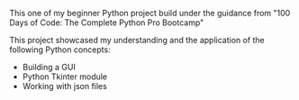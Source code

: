 This one of my beginner Python project build under the guidance from "100 Days of Code: The Complete Python Pro Bootcamp"

This project showcased my understanding and the application of the following Python concepts:

- Building a GUI
- Python Tkinter module
- Working with json files

